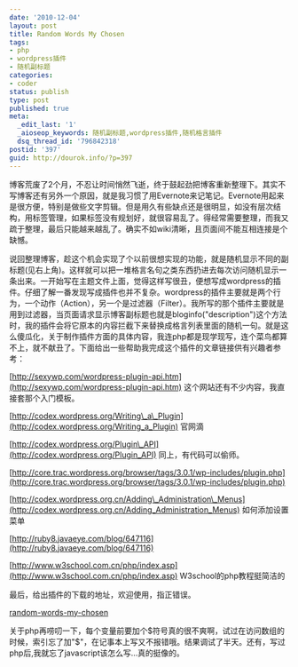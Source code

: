 ```yaml
---
date: '2010-12-04'
layout: post
title: Random Words My Chosen
tags:
- php
- wordpress插件
- 随机副标题
categories:
- coder
status: publish
type: post
published: true
meta:
  _edit_last: '1'
  _aioseop_keywords: 随机副标题,wordpress插件,随机格言插件
  dsq_thread_id: '796842318'
postid: '397'
guid: http://dourok.info/?p=397
---
```

博客荒废了2个月，不忍让时间悄然飞逝，终于鼓起劲把博客重新整理下。其实不写博客还有另外一个原因，就是我习惯了用Evernote来记笔记。Evernote用起来是很方便，特别是做些文字剪辑。但是用久有些缺点还是很明显，如没有层次结构，用标签管理，如果标签没有规划好，就很容易乱了。得经常需要整理，而我又疏于整理，最后只能越来越乱了。确实不如wiki清晰，且页面间不能互相连接是个缺憾。

说回整理博客，趁这个机会实现了个以前很想实现的功能，就是随机显示不同的副标题(见右上角)。这样就可以把一堆格言名句之类东西扔进去每次访问随机显示一条出来。一开始写在主题文件上面，觉得这样写很丑，便想写成wordpress的插件。仔细了解一番发现写成插件也并不复杂。wordpress的插件主要就是两个行为，一个动作（Action），另一个是过滤器（Filter）。我所写的那个插件主要就是用到过滤器，当页面请求显示博客副标题也就是bloginfo("description")这个方法时，我的插件会将它原本的内容拦截下来替换成格言列表里面的随机一句。就是这么傻瓜化，关于制作插件方面的具体内容，我连php都是现学现写，连个菜鸟都算不上，就不献丑了。下面给出一些帮助我完成这个插件的文章链接供有兴趣者参考：

[http://sexywp.com/wordpress-plugin-api.htm](http://sexywp.com/wordpress-plugin-api.htm)
这个网站还有不少内容，我直接套那个入门模板。

[http://codex.wordpress.org/Writing\_a\_Plugin](http://codex.wordpress.org/Writing_a_Plugin)
官网滴

[http://codex.wordpress.org/Plugin\_API](http://codex.wordpress.org/Plugin_API)
同上，有代码可以偷师。

[http://core.trac.wordpress.org/browser/tags/3.0.1/wp-includes/plugin.php](http://core.trac.wordpress.org/browser/tags/3.0.1/wp-includes/plugin.php)

[http://codex.wordpress.org.cn/Adding\_Administration\_Menus](http://codex.wordpress.org.cn/Adding_Administration_Menus)
如何添加设置菜单

[http://ruby8.javaeye.com/blog/647116](http://ruby8.javaeye.com/blog/647116)

[http://www.w3school.com.cn/php/index.asp](http://www.w3school.com.cn/php/index.asp)
W3school的php教程挺简洁的

最后，给出插件的下载的地址，欢迎使用，指正错误。

[random-words-my-chosen](http://dourok.info/wp-content/uploads/2010/12/random-words-my-chosen.zip)

关于php再唠叨一下，每个变量前要加个\$符号真的很不爽啊，试过在访问数组的时候，索引忘了加"\$"，在记事本上写又不报错哦。结果调试了半天。还有，写过php后,我就忘了javascript该怎么写...真的挺像的。

